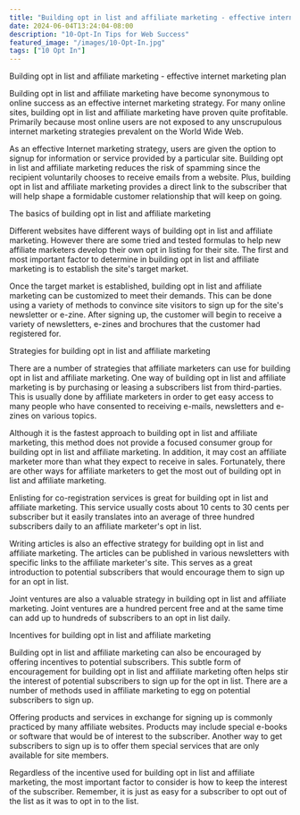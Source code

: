 ```yaml
---
title: "Building opt in list and affiliate marketing - effective internet marketing plan"
date: 2024-06-04T13:24:04-08:00
description: "10-Opt-In Tips for Web Success"
featured_image: "/images/10-Opt-In.jpg"
tags: ["10 Opt In"]
---
```


Building opt in list and affiliate marketing - effective internet marketing plan

Building opt in list and affiliate marketing have become synonymous to online success as an effective internet marketing strategy. For many online sites, building opt in list and affiliate marketing have proven quite profitable. Primarily because most online users are not exposed to any unscrupulous internet marketing strategies prevalent on the World Wide Web.

As an effective Internet marketing strategy, users are given the option to signup for information or service provided by a particular site. Building opt in list and affiliate marketing reduces the risk of spamming since the recipient voluntarily chooses to receive emails from a website. Plus, building opt in list and affiliate marketing provides a direct link to the subscriber that will help shape a formidable customer relationship that will keep on going. 

The basics of building opt in list and affiliate marketing

Different websites have different ways of building opt in list and affiliate marketing. However there are some tried and tested formulas to help new affiliate marketers develop their own opt in listing for their site. The first and most important factor to determine in building opt in list and affiliate marketing is to establish the site's target market. 

Once the target market is established, building opt in list and affiliate marketing can be customized to meet their demands. This can be done using a variety of methods to convince site visitors to sign up for the site's newsletter or e-zine. After signing up, the customer will begin to receive a variety of newsletters, e-zines and brochures that the customer had registered for. 

Strategies for building opt in list and affiliate marketing

There are a number of strategies that affiliate marketers can use for building opt in list and affiliate marketing. One way of building opt in list and affiliate marketing is by purchasing or leasing a subscribers list from third-parties. This is usually done by affiliate marketers in order to get easy access to many people who have consented to receiving e-mails, newsletters and e-zines on various topics.

Although it is the fastest approach to building opt in list and affiliate marketing, this method does not provide a focused consumer group for building opt in list and affiliate marketing. In addition, it may cost an affiliate marketer more than what they expect to receive in sales. Fortunately, there are other ways for affiliate marketers to get the most out of building opt in list and affiliate marketing. 

Enlisting for co-registration services is great for building opt in list and affiliate marketing. This service usually costs about 10 cents to 30 cents per subscriber but it easily translates into an average of three hundred subscribers daily to an affiliate marketer's opt in list. 

Writing articles is also an effective strategy for building opt in list and affiliate marketing. The articles can be published in various newsletters with specific links to the affiliate marketer's site. This serves as a great introduction to potential subscribers that would encourage them to sign up for an opt in list. 

Joint ventures are also a valuable strategy in building opt in list and affiliate marketing. Joint ventures are a hundred percent free and at the same time can add up to hundreds of subscribers to an opt in list daily. 

Incentives for building opt in list and affiliate marketing

Building opt in list and affiliate marketing can also be encouraged by offering incentives to potential subscribers. This subtle form of encouragement for building opt in list and affiliate marketing often helps stir the interest of potential subscribers to sign up for the opt in list. There are a number of methods used in affiliate marketing to egg on potential subscribers to sign up. 

Offering products and services in exchange for signing up is commonly practiced by many affiliate websites. Products may include special e-books or software that would be of interest to the subscriber. Another way to get subscribers to sign up is to offer them special services that are only available for site members. 

Regardless of the incentive used for building opt in list and affiliate marketing, the most important factor to consider is how to keep the interest of the subscriber. Remember, it is just as easy for a subscriber to opt out of the list as it was to opt in to the list. 


